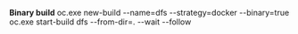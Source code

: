 

**Binary build**
oc.exe new-build --name=dfs --strategy=docker --binary=true
oc.exe start-build dfs --from-dir=. --wait --follow
